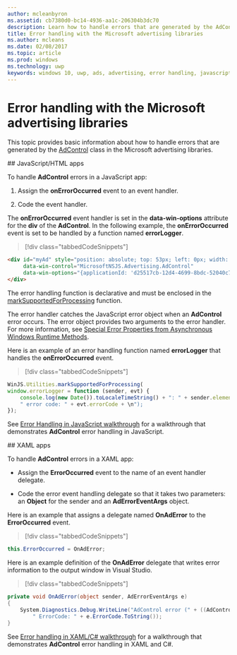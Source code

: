 ```yaml
---
author: mcleanbyron
ms.assetid: cb7380d0-bc14-4936-aa1c-206304b3dc70
description: Learn how to handle errors that are generated by the AdControl class in the Microsoft advertising libraries.
title: Error handling with the Microsoft advertising libraries
ms.author: mcleans
ms.date: 02/08/2017
ms.topic: article
ms.prod: windows
ms.technology: uwp
keywords: windows 10, uwp, ads, advertising, error handling, javascript, XAML, c#
---
```


# Error handling with the Microsoft advertising libraries

This topic provides basic information about how to handle errors that are generated by the [AdControl](https://msdn.microsoft.com/library/windows/apps/microsoft.advertising.winrt.ui.adcontrol.aspx) class in the Microsoft advertising libraries.

<span id="bkmk-javascript"/>
## JavaScript/HTML apps

To handle **AdControl** errors in a JavaScript app:

1.  Assign the **onErrorOccurred** event to an event handler.

2.  Code the event handler.

The **onErrorOccurred** event handler is set in the **data-win-options** attribute for the **div** of the **AdControl**. In the following example, the **onErrorOccurred** event is set to be handled by a function named **errorLogger**.

> [!div class="tabbedCodeSnippets"]
``` html
<div id="myAd" style="position: absolute; top: 53px; left: 0px; width: 250px; height: 250px; z-index: 1"
     data-win-control="MicrosoftNSJS.Advertising.AdControl"
     data-win-options="{applicationId: 'd25517cb-12d4-4699-8bdc-52040c712cab', adUnitId: 'ADPT33', onErrorOccurred: errorLogger}">
</div>
```

The error handling function is declarative and must be enclosed in the [markSupportedForProcessing](http://msdn.microsoft.com/library/windows/apps/Hh967819.aspx) function.

The error handler catches the JavaScript error object when an **AdControl** error occurs. The error object provides two arguments to the error handler. For more information, see [Special Error Properties from Asynchronous Windows Runtime Methods](http://msdn.microsoft.com/library/windows/apps/hh994690.aspx).

Here is an example of an error handling function named **errorLogger** that handles the **onErrorOccurred** event.

> [!div class="tabbedCodeSnippets"]
``` javascript
WinJS.Utilities.markSupportedForProcessing(
window.errorLogger = function (sender, evt) {
    console.log(new Date()).toLocaleTimeString() + ": " + sender.element.id + " error: " + evt.errorMessage +
    " error code: " + evt.errorCode + \n");
});
```

See [Error Handling in JavaScript walkthrough](error-handling-in-javascript-walkthrough.md) for a walkthrough that demonstrates **AdControl** error handling in JavaScript.

<span id="bkmk-dotnet"/>
## XAML apps

To handle **AdControl** errors in a XAML app:

* Assign the **ErrorOccurred** event to the name of an event handler delegate.

* Code the error event handling delegate so that it takes two parameters: an **Object** for the sender and an **AdErrorEventArgs** object.

Here is an example that assigns a delegate named **OnAdError** to the **ErrorOccurred** event.

> [!div class="tabbedCodeSnippets"]
``` csharp
this.ErrorOccurred = OnAdError;
```

Here is an example definition of the **OnAdError** delegate that writes error information to the output window in Visual Studio.

> [!div class="tabbedCodeSnippets"]
``` csharp
private void OnAdError(object sender, AdErrorEventArgs e)
{
    System.Diagnostics.Debug.WriteLine("AdControl error (" + ((AdControl)sender).Name + "): " + e.Error +
        " ErrorCode: " + e.ErrorCode.ToString());
}
```

See [Error handling in XAML/C# walkthrough](error-handling-in-xamlc-walkthrough.md) for a walkthrough that demonstrates **AdControl** error handling in XAML and C#.

 

 

